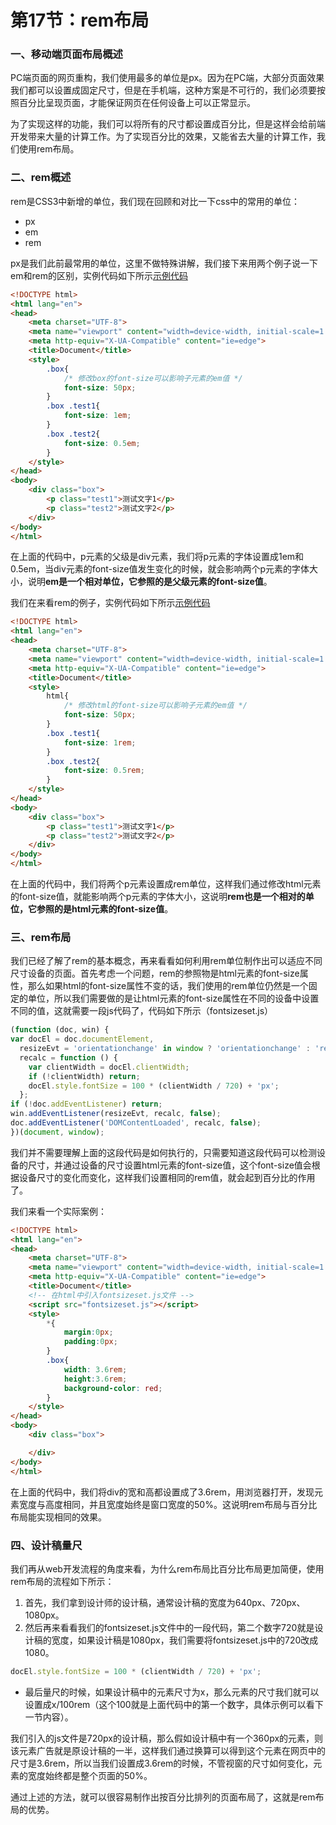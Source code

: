 # 第17节：rem布局

### 一、移动端页面布局概述

PC端页面的网页重构，我们使用最多的单位是px。因为在PC端，大部分页面效果我们都可以设置成固定尺寸，但是在手机端，这种方案是不可行的，我们必须要按照百分比呈现页面，才能保证网页在任何设备上可以正常显示。

为了实现这样的功能，我们可以将所有的尺寸都设置成百分比，但是这样会给前端开发带来大量的计算工作。为了实现百分比的效果，又能省去大量的计算工作，我们使用rem布局。

### 二、rem概述

rem是CSS3中新增的单位，我们现在回顾和对比一下css中的常用的单位：

* px
* em
* rem

px是我们此前最常用的单位，这里不做特殊讲解，我们接下来用两个例子说一下em和rem的区别，实例代码如下所示[示例代码](https://github.com/xiaozhoulee/xiaozhou-examples/tree/master/01-网页重构/第17节：rem布局/demo01.html)

``` html
<!DOCTYPE html>
<html lang="en">
<head>
	<meta charset="UTF-8">
	<meta name="viewport" content="width=device-width, initial-scale=1.0">
	<meta http-equiv="X-UA-Compatible" content="ie=edge">
	<title>Document</title>
	<style>
		.box{
			/* 修改box的font-size可以影响子元素的em值 */
			font-size: 50px;
		}
		.box .test1{
			font-size: 1em;
		}
		.box .test2{
			font-size: 0.5em;
		}
	</style>
</head>
<body>
	<div class="box">
		<p class="test1">测试文字1</p>
		<p class="test2">测试文字2</p>
	</div>
</body>
</html>
``` 

在上面的代码中，p元素的父级是div元素，我们将p元素的字体设置成1em和0.5em，当div元素的font-size值发生变化的时候，就会影响两个p元素的字体大小，说明**em是一个相对单位，它参照的是父级元素的font-size值**。

我们在来看rem的例子，实例代码如下所示[示例代码](https://github.com/xiaozhoulee/xiaozhou-examples/tree/master/01-网页重构/第17节：rem布局/demo02.html)

``` html
<!DOCTYPE html>
<html lang="en">
<head>
	<meta charset="UTF-8">
	<meta name="viewport" content="width=device-width, initial-scale=1.0">
	<meta http-equiv="X-UA-Compatible" content="ie=edge">
	<title>Document</title>
	<style>
		html{
			/* 修改html的font-size可以影响子元素的em值 */
			font-size: 50px;
		}
		.box .test1{
			font-size: 1rem;
		}
		.box .test2{
			font-size: 0.5rem;
		}
	</style>
</head>
<body>
	<div class="box">
		<p class="test1">测试文字1</p>
		<p class="test2">测试文字2</p>
	</div>
</body>
</html>
```

在上面的代码中，我们将两个p元素设置成rem单位，这样我们通过修改html元素的font-size值，就能影响两个p元素的字体大小，这说明**rem也是一个相对的单位，它参照的是html元素的font-size值**。

### 三、rem布局

我们已经了解了rem的基本概念，再来看看如何利用rem单位制作出可以适应不同尺寸设备的页面。首先考虑一个问题，rem的参照物是html元素的font-size属性，那么如果html的font-size属性不变的话，我们使用的rem单位仍然是一个固定的单位，所以我们需要做的是让html元素的font-size属性在不同的设备中设置不同的值，这就需要一段js代码了，代码如下所示（fontsizeset.js）

``` js
(function (doc, win) {
var docEl = doc.documentElement,
  resizeEvt = 'orientationchange' in window ? 'orientationchange' : 'resize',
  recalc = function () {
    var clientWidth = docEl.clientWidth;
    if (!clientWidth) return;
    docEl.style.fontSize = 100 * (clientWidth / 720) + 'px';
  };
if (!doc.addEventListener) return;
win.addEventListener(resizeEvt, recalc, false);
doc.addEventListener('DOMContentLoaded', recalc, false);
})(document, window);
```

我们并不需要理解上面的这段代码是如何执行的，只需要知道这段代码可以检测设备的尺寸，并通过设备的尺寸设置html元素的font-size值，这个font-size值会根据设备尺寸的变化而变化，这样我们设置相同的rem值，就会起到百分比的作用了。

我们来看一个实际案例：

``` html
<!DOCTYPE html>
<html lang="en">
<head>
    <meta charset="UTF-8">
    <meta name="viewport" content="width=device-width, initial-scale=1.0">
    <meta http-equiv="X-UA-Compatible" content="ie=edge">
    <title>Document</title>
	<!-- 在html中引入fontsizeset.js文件 -->
    <script src="fontsizeset.js"></script>
    <style>
        *{
            margin:0px;
            padding:0px;
        }       
        .box{
            width: 3.6rem;
            height:3.6rem;
            background-color: red;
        } 
    </style>
</head>
<body>
    <div class="box">

    </div>
</body>
</html>
```

在上面的代码中，我们将div的宽和高都设置成了3.6rem，用浏览器打开，发现元素宽度与高度相同，并且宽度始终是窗口宽度的50%。这说明rem布局与百分比布局能实现相同的效果。

### 四、设计稿量尺

我们再从web开发流程的角度来看，为什么rem布局比百分比布局更加简便，使用rem布局的流程如下所示：

1. 首先，我们拿到设计师的设计稿，通常设计稿的宽度为640px、720px、1080px。
2. 然后再来看看我们的fontsizeset.js文件中的一段代码，第二个数字720就是设计稿的宽度，如果设计稿是1080px，我们需要将fontsizeset.js中的720改成1080。

``` js
docEl.style.fontSize = 100 * (clientWidth / 720) + 'px';
```

* 最后量尺的时候，如果设计稿中的元素尺寸为x，那么元素的尺寸我们就可以设置成x/100rem（这个100就是上面代码中的第一个数字，具体示例可以看下一节内容）。

我们引入的js文件是720px的设计稿，那么假如设计稿中有一个360px的元素，则该元素广告就是原设计稿的一半，这样我们通过换算可以得到这个元素在网页中的尺寸是3.6rem，所以当我们设置成3.6rem的时候，不管视窗的尺寸如何变化，元素的宽度始终都是整个页面的50%。

通过上述的方法，就可以很容易制作出按百分比排列的页面布局了，这就是rem布局的优势。



 

